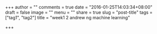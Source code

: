 +++
author = ""
comments = true
date = "2016-01-25T14:03:34+08:00"
draft = false
image = ""
menu = ""
share = true
slug = "post-title"
tags = ["tag1", "tag2"]
title = "week1 2 andrew ng machine learning"

+++

